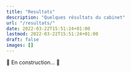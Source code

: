 ```yaml
---
title: "Resultats"
description: "Quelques résultats du cabinet"
url: "/resultats/"
date: 2022-03-22T15:51:24+01:00
lastmod: 2022-03-22T15:51:24+01:00
draft: false
images: []
---
```


🚧 En construction… 🚧
